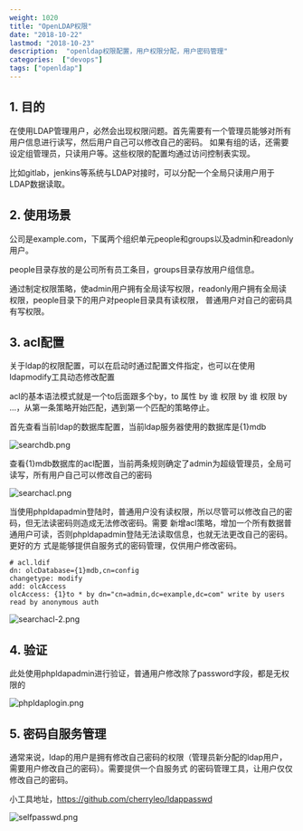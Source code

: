 ```yaml
---
weight: 1020
title: "OpenLDAP权限"
date: "2018-10-22"
lastmod: "2018-10-23"
description:  "openldap权限配置，用户权限分配，用户密码管理"
categories:  ["devops"]
tags: ["openldap"]
---
```


## 1. 目的
在使用LDAP管理用户，必然会出现权限问题。首先需要有一个管理员能够对所有用户信息进行读写，然后用户自己可以修改自己的密码。
如果有组的话，还需要设定组管理员，只读用户等。这些权限的配置均通过访问控制表实现。

比如gitlab，jenkins等系统与LDAP对接时，可以分配一个全局只读用户用于LDAP数据读取。

## 2. 使用场景
公司是example.com，下属两个组织单元people和groups以及admin和readonly用户。

people目录存放的是公司所有员工条目，groups目录存放用户组信息。

通过制定权限策略，使admin用户拥有全局读写权限，readonly用户拥有全局读权限，people目录下的用户对people目录具有读权限，
普通用户对自己的密码具有写权限。

## 3. acl配置
关于ldap的权限配置，可以在启动时通过配置文件指定，也可以在使用ldapmodify工具动态修改配置

acl的基本语法模式就是一个to后面跟多个by，to 属性 by 谁 权限 by 谁 权限 by ...，从第一条策略开始匹配，遇到第一个匹配的策略停止。

首先查看当前ldap的数据库配置，当前ldap服务器使用的数据库是{1}mdb

![searchdb.png](/openldap/searchdb.png)

查看{1}mdb数据库的acl配置，当前两条规则确定了admin为超级管理员，全局可读写，所有用户自己可以修改自己的密码

![searchacl.png](/openldap/searchacl.png)

当使用phpldapadmin登陆时，普通用户没有读权限，所以尽管可以修改自己的密码，但无法读密码则造成无法修改密码。需要
新增acl策略，增加一个所有数据普通用户可读，否则phpldapadmin登陆无法读取信息，也就无法更改自己的密码。更好的方
式是能够提供自服务式的密码管理，仅供用户修改密码。

```
# acl.ldif
dn: olcDatabase={1}mdb,cn=config
changetype: modify
add: olcAccess
olcAccess: {1}to * by dn="cn=admin,dc=example,dc=com" write by users read by anonymous auth
```

![searchacl-2.png](/openldap/searchacl-2.png)

## 4. 验证
此处使用phpldapadmin进行验证，普通用户修改除了password字段，都是无权限的

![phpldaplogin.png](/openldap/phpldaplogin.png)


## 5. 密码自服务管理
通常来说，ldap的用户是拥有修改自己密码的权限（管理员新分配的ldap用户，需要用户修改自己的密码）。需要提供一个自服务式
的密码管理工具，让用户仅仅修改自己的密码。

小工具地址，https://github.com/cherryleo/ldappasswd

![selfpasswd.png](/openldap/selfpasswd.png)
